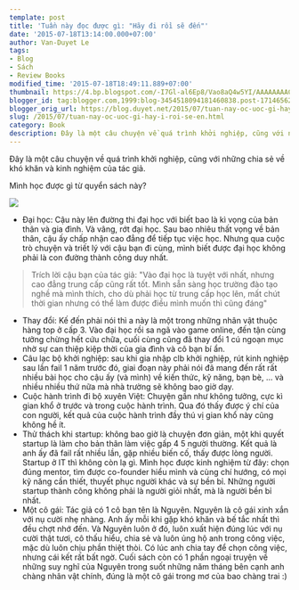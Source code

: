 ```yaml
---
template: post
title: 'Tuần này đọc được gì: "Hãy đi rồi sẽ đến"'
date: '2015-07-18T13:14:00.000+07:00'
author: Van-Duyet Le
tags:
- Blog
- Sách
- Review Books
modified_time: '2015-07-18T18:49:11.889+07:00'
thumbnail: https://4.bp.blogspot.com/-I7Gl-al6Ep8/Vao8aQ4w5YI/AAAAAAAACpk/CPHVylrXseU/s1600/IMG_20150718_182503.jpg
blogger_id: tag:blogger.com,1999:blog-3454518094181460838.post-1714656209032837021
blogger_orig_url: https://blog.duyet.net/2015/07/tuan-nay-oc-uoc-gi-hay-i-roi-se-en.html
slug: /2015/07/tuan-nay-oc-uoc-gi-hay-i-roi-se-en.html
category: Book
description: Đây là một câu chuyện về quá trình khởi nghiệp, cũng với những chia sẻ về khó khăn và kinh nghiệm của tác giả.
---
```


Đây là một câu chuyện về quá trình khởi nghiệp, cũng với những chia sẻ về khó khăn và kinh nghiệm của tác giả.

Mình học được gì từ quyển sách này?

![](https://4.bp.blogspot.com/-I7Gl-al6Ep8/Vao8aQ4w5YI/AAAAAAAACpk/CPHVylrXseU/s640/IMG_20150718_182503.jpg)

- Đại học: Cậu này lên đường thi đại học với biết bao là kì vọng của bản thân và gia đình. Và vâng, rớt đại học. Sau bao nhiêu thất vọng về bản thân, cậu ấy chấp nhận cao đẳng để tiếp tục việc học. Nhưng qua cuộc trò chuyện và triết lý với cậu bạn đi cùng, mình biết được đại học không phải là con đường thành công duy nhất.

> Trích lời cậu bạn của tác giả:
> "Vào đại học là tuyệt với nhất, nhưng cao đẳng trung cấp cũng rất tốt. Mình sẵn sàng học trường đào tạo nghề mà mình thích, cho dù phải học từ trung cấp học lên, mất chút thời gian nhưng có thể làm được điều mình muốn thì cũng đáng"

- Thay đổi: Kế đến phải nói thì a này là một trong những nhân vật thuộc hàng top ở cấp 3. Vào đại học rồi sa ngã vào game online, đến tận cùng tưởng chừng hết cứu chữa, cuối cùng cũng đã thay đổi 1 cú ngoạn mục nhờ sự can thiệp kiệp thời của gia đình và cô bạn bí ẩn. 
- Câu lạc bộ khởi nghiệp: sau khi gia nhập clb khởi nghiệp, rút kinh nghiệp sau lần fail 1 năm trước đó, giai đoạn này phải nói đã mang đến rất rất nhiều bài học cho cậu ấy (và mình) về kiến thức, kỹ năng, bạn bè, ... và nhiều nhiều thứ nữa mà nhà trường sẽ không bao giờ dạy.
- Cuộc hành trình đi bộ xuyên Việt: Chuyện gần như không tưởng, cực kì gian khổ ở trước và trong cuộc hành trình. Qua đó thấy được ý chí của con người, kết quả của cuộc hành trình đầy thú vị gian khổ này cũng không hề ít.
- Thử thách khi startup: không bao giờ là chuyện đơn giản, một khi quyết startup là làm cho bản thân làm việc gấp 4 5 người thường. Kết quả là anh ấy đã fail rất nhiều lần, gặp nhiều biến cố, thấy được lòng người. Startup ở IT thì không còn lạ gì. Mình học được kinh nghiệm từ đây: chọn đúng mentor, tìm được co-founder hiểu mình và cùng chí hướng, có mọi kỹ năng cần thiết, thuyết phục người khác và sự bền bỉ. Những người startup thành công không phải là người giỏi nhất, mà là người bền bỉ nhất. 
- Một cô gái: Tác giả có 1 cô bạn tên là Nguyên. Nguyên là cô gái xinh xắn với nụ cười nhẹ nhàng. Anh ấy mỗi khi gặp khó khăn và bế tắc nhất thì đều chợt nhớ đến. Và Nguyên luôn ở đó, luôn xuất hiện đúng lúc với nụ cười thật tươi, cô thấu hiểu, chia sẻ và luôn ủng hộ anh trong công việc, mặc dù luôn chịu phần thiệt thòi. Có lúc anh chia tay để chọn công việc, nhưng cái kết rất bất ngờ. Cuối sách còn có 1 phần ngoại truyện về những suy nghĩ của Nguyên trong suốt những năm tháng bên cạnh anh chàng nhân vật chính, đúng là một cô gái trong mơ của bao chàng trai :) 
